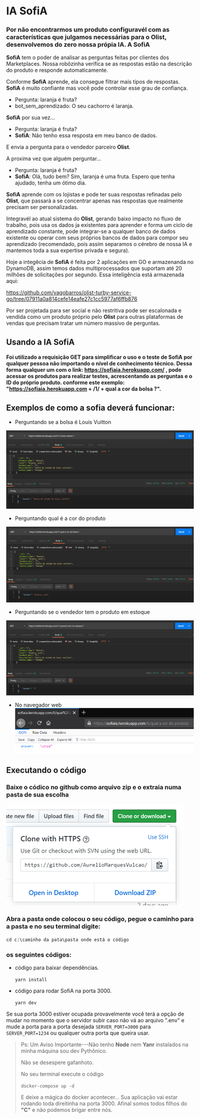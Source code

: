 # IA SofiA

### Por não encontrarmos um produto configuravél com as características que julgamos necessárias para o **Olist**, desenvolvemos do zero nossa própia IA. A **SofiA**

**SofiA** tem o poder de analisar as perguntas feitas por clientes dos Marketplaces. Nossa robôzinha verifica se as respostas estão na descrição do produto e responde automaticamente.

Conforme **SofiA** aprende, ela consegue filtrar mais tipos de respostas. **SofiA** é muito confiante mas você pode controlar esse grau de confiança.

* Pergunta: laranja é fruta?
* bot_sem_aprendizado: O seu cachorro é laranja.

**SofiA** por sua vez...

* Pergunta: laranja é fruta?
* **SofiA**: Não tenho essa resposta em meu banco de dados.

E envia a pergunta para o vendedor parceiro **Olist**.

A proxima vez que alguém perguntar...

* Pergunta: laranja é fruta?
* **SofiA**: Olá, tudo bem? Sim, laranja é uma fruta. Espero que tenha ajudado, tenha um ótimo dia.

**SofiA** aprende com os lojistas e pode ter suas respostas refinadas pelo **Olist**, que passará a se concentrar apenas nas respostas que realmente precisam ser personalizadas. 

Integravél ao atual sistema do **Olist**, gerando baixo impacto no fluxo de trabalho, pois usa os dados ja existentes para aprender e forma um ciclo de aprendizado constante, pode integrar-se a qualquer banco de dados existente ou operar com seus próprios bancos de dados para compor seu aprendizado (recomendado, pois assim separamos o cérebro de nossa IA e mantemos toda a sua expertise privada e segura).

Hoje a integêcia de **SofiA** é feita por 2 aplicações em GO e armazenanda no DynamoDB, assim temos dados multiprocessados que suportam até 20 milhões de solicitações por segundo. Essa inteligência está armazenada aqui:

https://github.com/yagobarros/olist-turby-service-go/tree/07911a0a814cefe14eafe27c1cc5977af6ffb876

Por ser projetada para ser social e não restritiva pode ser escalonada e vendida como um produto próprio pelo **Olist** para outras plataformas de vendas que precisam tratar um número massivo de perguntas.

## Usando a IA SofiA

#### Foi utilizado a requisição GET para simplificar o uso e o teste de SofiA por qualquer pessoa não importando o nível de conhecimento técnico. Dessa forma qualquer um com o link: https://sofiaia.herokuapp.com/ , pode acessar os produtos para realizar testes, acrescentando as perguntas e o ID do próprio produto. conforme este exemplo: "https://sofiaia.herokuapp.com + /1/ + qual a cor da bolsa ?".

## Exemplos de como a sofia deverá funcionar:

* Perguntando se a bolsa é Louis Vuitton

![teste01](https://github.com/AurelioMarquesVulcao/Sofia/blob/master/src/asset/images/teste%2001.PNG?raw=true)

* Perguntando qual é a cor do produto

![teste02](https://github.com/AurelioMarquesVulcao/Sofia/blob/master/src/asset/images/teste%2002.PNG?raw=true)

* Perguntando se o vendedor tem o produto em estoque

![teste03](https://github.com/AurelioMarquesVulcao/Sofia/blob/master/src/asset/images/teste%2003.PNG?raw=true)

* No navegador web
![teste04](https://github.com/AurelioMarquesVulcao/Sofia/blob/master/src/asset/images/teste04.PNG?raw=true)

## Executando o código

### Baixe o códico no github como arquivo zip e o extraia numa pasta de sua escolha

![executar01](https://github.com/AurelioMarquesVulcao/Sofia/blob/master/src/asset/images/executar01.PNG?raw=true)

### Abra a pasta onde colocou o seu código, pegue o caminho para a pasta e no seu terminal digite:

``cd c:\caminho da pata\pasta onde está o código``

### os seguintes códigos:

* código para baixar dependências.
    
    ``yarn install``

* código para rodar SofiA na porta 3000.
    
    ``yarn dev``

Se sua porta 3000 estiver ocupada provavelmente você terá a opção de mudar no momento que o servidor subir caso não vá ao arquivo ".env" e mude a porta para a porta desejada ``SERVER_PORT=3000``  para  ``SERVER_PORT=1234``  ou qualquer outra porta que queira usar.

> Ps: Um Aviso Importante---Não tenho **Node** nem **Yanr** instalados na minha máquina sou dev Pythônico.
>
> Não se desespere gafanhoto.
>
> No seu terminal execute o código 
>
> ``docker-compose up -d``
>
> E deixe a mágica do docker acontecer... Sua aplicação vai estar rodando toda direitinha na porta 3000. Afinal somos todos filhos do **"C"** e não podemos brigar entre nós.